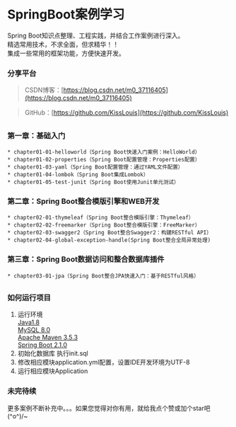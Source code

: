 # SpringBoot案例学习

Spring Boot知识点整理、工程实践，并结合工作案例进行深入。  
精选常用技术，不求全面，但求精华！！  
集成一些常用的框架功能，方便快速开发。

### 分享平台

> CSDN博客：[https://blog.csdn.net/m0_37116405](https://blog.csdn.net/m0_37116405)

> GitHub：[https://github.com/KissLouis](https://github.com/KissLouis)

## 

### 第一章：基础入门

    * chapter01-01-helloworld（Spring Boot快速入门案例：HelloWorld）
    * chapter01-02-properties（Spring Boot配置管理：Properties配置）
    * chapter01-03-yaml（Spring Boot配置管理：通过YAML文件配置）
    * chapter01-04-lombok（Spring Boot集成Lombok）
    * chapter01-05-test-junit（Spring Boot使用Junit单元测试）

### 第二章：Spring Boot整合模版引擎和WEB开发  
    * chapter02-01-thymeleaf（Spring Boot整合模版引擎：Thymeleaf）
    * chapter02-02-freemarker（Spring Boot整合模版引擎：FreeMarker）
    * chapter02-03-swagger2（Spring Boot整合Swagger2：构建RESTful API）
    * chapter02-04-global-exception-handle(Spring Boot整合全局异常处理)

### 第三章：Spring Boot数据访问和整合数据库插件  
    * chapter03-01-jpa（Spring Boot整合JPA快速入门：基于RESTful风格）


## 

### 如何运行项目
1. 运行环境  
    <u>Java1.8</u>  
    <u>MySQL 8.0 </u>  
    <u>Apache Maven 3.5.3</u>  
    <u>Spring Boot 2.1.0</u> 
2. 初始化数据库 执行init.sql
3. 修改相应模块application.yml配置，设置IDE开发环境为UTF-8
4. 运行相应模块Application


### 未完待续
更多案例不断补充中。。。如果您觉得对你有用，就给我点个赞或加个star吧\(^o^)/~

